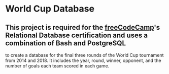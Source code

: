 # World Cup Database

## This project is required for the [freeCodeCamp](www.freecodecamp.org)'s Relational Database certification and uses a combination of Bash and PostgreSQL 
to create a database for the final three rounds of the World Cup tournament from 2014 and 2018. It includes the year, round, winner, opponent, and the number of goals each team scored in each game.
